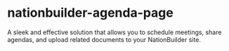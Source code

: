 # nationbuilder-agenda-page
A sleek and effective solution that allows you to schedule meetings, share agendas, and upload related documents to your NationBuilder site.
